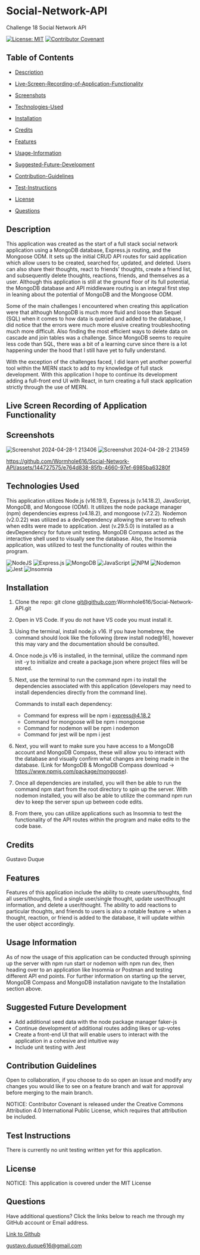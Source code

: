 # Social-Network-API
Challenge 18 Social Network API


[![License: MIT](https://img.shields.io/badge/License-MIT-yellow.svg)](https://opensource.org/licenses/MIT) [![Contributor Covenant](https://img.shields.io/badge/Contributor%20Covenant-2.1-4baaaa.svg)](code_of_conduct.md)

## Table of Contents

- [Description](#description)

- [Live-Screen-Recording-of-Application-Functionality](#live-screen-recording-of-application-functionality)

- [Screenshots](#screenshots)
  
- [Technologies-Used](#technologies-used)

- [Installation](#installation)

- [Credits](#credits)

- [Features](#features)

- [Usage-Information](#usage-information)

- [Suggested-Future-Development](#suggested-future-development)

- [Contribution-Guidelines](#contribution-guidelines)

- [Test-Instructions](#test-instructions)

- [License](#license)

- [Questions](#questions)

## Description

This application was created as the start of a full stack social network application using a MongoDB database, Express.js routing, and the Mongoose ODM. It sets up the initial CRUD API routes for said application which allow users to be created, searched for, updated, and deleted. Users can also share their thoughts, react to friends' thoughts, create a friend list, and subsequently delete thoughts, reactions, friends, and themselves as a user. Although this application is still at the ground floor of its full potential, the MongoDB database and API middleware routing is an integral first step in leaning about the potential of MongoDB and the Mongoose ODM.

Some of the main challenges I encountered when creating this application were that although MongoDB is much more fluid and loose than Sequel (SQL) when it comes to how data is queried and added to the database, I did notice that the errors were much more elusive creating troubleshooting much more difficult. Also finding the most efficient ways to delete data on cascade and join tables was a challenge. Since MongoDB seems to require less code than SQL, there was a bit of a learning curve since there is a lot happening under the hood that I still have yet to fully understand.

With the exception of the challenges faced, I did learn yet another powerful tool within the MERN stack to add to my knowledge of full stack development. With this application I hope to continue its development adding a full-front end UI with React, in turn creating a full stack application strictly through the use of MERN.

## Live Screen Recording of Application Functionality


## Screenshots
![Screenshot 2024-04-28-1 213406](https://github.com/Wormhole616/Social-Network-API/assets/144727575/f7d824b6-c720-46c1-a793-005e2cb967a3)
![Screenshot 2024-04-28-2 213459](https://github.com/Wormhole616/Social-Network-API/assets/144727575/d407dd97-b1e1-4b37-8a9c-63dbed05b984)



https://github.com/Wormhole616/Social-Network-API/assets/144727575/e764d838-85fb-4660-97ef-6985ba63280f



## Technologies Used

This application utilizes Node.js (v16.19.1), Express.js (v.14.18.2), JavaScript, MongoDB, and Mongoose (ODM). It utilizes the node package manager (npm) dependencies express (v4.18.2), and mongoose (v7.2.2). Nodemon (v2.0.22) was utilized as a devDependency allowing the server to refresh when edits were made to application. Jest (v.29.5.0) is installed as a devDependency for future unit testing. MongoDB Compass acted as the interactive shell used to visually see the database. Also, the Insomnia application, was utilized to test the functionality of routes within the program.

![NodeJS](https://img.shields.io/badge/node.js-6DA55F?style=for-the-badge&logo=node.js&logoColor=white)
![Express.js](https://img.shields.io/badge/express.js-%23404d59.svg?style=for-the-badge&logo=express&logoColor=%2361DAFB)
![MongoDB](https://img.shields.io/badge/MongoDB-%234ea94b.svg?style=for-the-badge&logo=mongodb&logoColor=white)
![JavaScript](https://img.shields.io/badge/javascript-%23323330.svg?style=for-the-badge&logo=javascript&logoColor=%23F7DF1E)
![NPM](https://img.shields.io/badge/NPM-%23CB3837.svg?style=for-the-badge&logo=npm&logoColor=white)
![Nodemon](https://img.shields.io/badge/NODEMON-%23323330.svg?style=for-the-badge&logo=nodemon&logoColor=%BBDEAD)
![Jest](https://img.shields.io/badge/-jest-%23C21325?style=for-the-badge&logo=jest&logoColor=white)
![Insomnia](https://img.shields.io/badge/Insomnia-black?style=for-the-badge&logo=insomnia&logoColor=5849BE)

## Installation

1. Clone the repo:
   git clone git@github.com:Wormhole616/Social-Network-API.git

2. Open in VS Code. If you do not have VS code you must install it.

3. Using the terminal, install node.js v16. If you have homebrew, the command should look like the following (brew install node@16), however this may vary and the documentation should be consulted.

4. Once node.js v16 is installed, in the terminal, utilize the command npm init -y to initialize and create a package.json where project files will be stored.

5. Next, use the terminal to run the command npm i to install the dependencies associated with this application (developers may need to install dependencies directly from the command line).

   Commands to install each dependency:

   - Command for express will be npm i express@4.18.2
   - Command for mongoose will be npm i mongoose
   - Command for nodemon will be npm i nodemon
   - Command for jest will be npm i jest

6. Next, you will want to make sure you have access to a MongoDB account and MongoDB Compass, these will allow you to interact with the database and visually confirm what changes are being made in the database. (Link for MongoDB & MongoDB Compass download -> https://www.npmjs.com/package/mongoose).

7. Once all dependencies are installed, you will then be able to run the command npm start from the root directory to spin up the server. With nodemon installed, you will also be able to utilize the command npm run dev to keep the server spun up between code edits.

8. From there, you can utilize applications such as Insomnia to test the functionality of the API routes within the program and make edits to the code base.
## Credits

Gustavo Duque

## Features

Features of this application include the ability to create users/thoughts, find all users/thoughts, find a single user/single thought, update user/thought information, and delete a user/thought. The ability to add reactions to particular thoughts, and friends to users is also a notable feature -> when a thought, reaction, or friend is added to the database, it will update within the user object accordingly.

## Usage Information

As of now the usage of this application can be conducted through spinning up the server with npm run start or nodemon with npm run dev, then heading over to an application like Insomnia or Postman and testing different API end points. For further information on starting up the server, MongoDB Compass and MongoDB installation navigate to the Installation section above.

## Suggested Future Development

- Add additional seed data with the node package manager faker-js
- Continue development of additional routes adding likes or up-votes
- Create a front-end UI that will enable users to interact with the application in a cohesive and intuitive way
- Include unit testing with Jest

## Contribution Guidelines

Open to collaboration, if you choose to do so open an issue and modify any changes you would like to see on a feature branch and wait for approval before merging to the main branch.

NOTICE: Contributor Covenant is released under the Creative Commons Attribution 4.0 International Public License, which requires that attribution be included.

## Test Instructions

There is currently no unit testing written yet for this application.

## License

NOTICE: This application is covered under the MIT License

## Questions

Have additional questions? Click the links below to reach me through my GitHub account or Email address.

[Link to Github](https://github.com/Wormhole616)

<a href="gustavo.duque616@gmail.com">gustavo.duque616@gmail.com</a>
